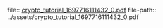 file:: [crypto_tutorial_1697716111432_0.pdf](../assets/crypto_tutorial_1697716111432_0.pdf)
file-path:: ../assets/crypto_tutorial_1697716111432_0.pdf
